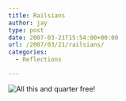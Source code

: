 ```yaml
---
title: Railsians
author: jay
type: post
date: 2007-03-21T15:54:00+00:00
url: /2007/03/21/railsians/
categories:
  - Reflections

---
```

![All this and quarter free!][1]

 [1]: https://cdn.rambleon.org/migrate/2007/03/quarterfree.jpg